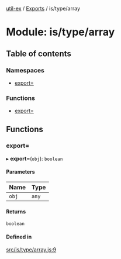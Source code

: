 [util-ex](../README.md) / [Exports](../modules.md) / is/type/array

# Module: is/type/array

## Table of contents

### Namespaces

- [export&#x3D;](is_type_array.export_.md)

### Functions

- [export&#x3D;](is_type_array.md#export&#x3D;)

## Functions

### export&#x3D;

▸ **export=**(`obj`): `boolean`

#### Parameters

| Name | Type |
| :------ | :------ |
| `obj` | `any` |

#### Returns

`boolean`

#### Defined in

[src/is/type/array.js:9](https://github.com/snowyu/util-ex.js/blob/f71e464/src/is/type/array.js#L9)
